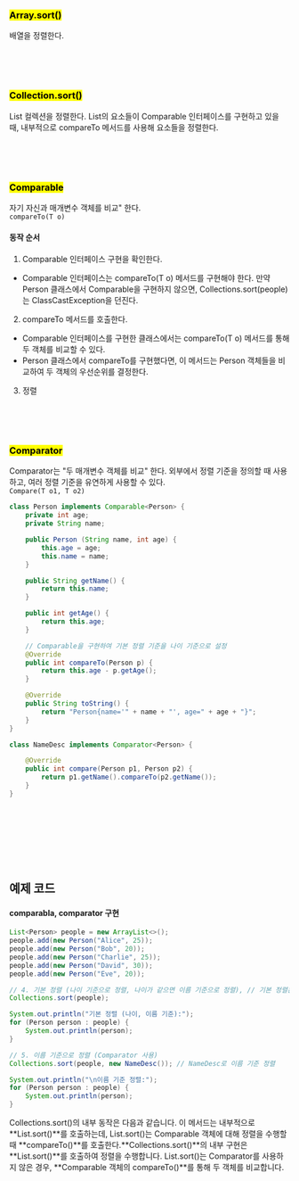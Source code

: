 ### <mark>Array.sort()</mark>
배열을 정렬한다.

<br><br><br>

### <mark>Collection.sort()</mark>
List 컬렉션을 정렬한다.
List의 요소들이 Comparable 인터페이스를 구현하고 있을 때, 내부적으로 compareTo 메서드를 사용해 요소들을 정렬한다.  


<br><br><br>

### <mark>Comparable</mark>
자기 자신과 매개변수 객체를 비교" 한다.  
`compareTo(T o)`     


#### 동작 순서
1. Comparable 인터페이스 구현을 확인한다.
- Comparable 인터페이스는 compareTo(T o) 메서드를 구현해야 한다.
만약 Person 클래스에서 Comparable<Person>을 구현하지 않으면, Collections.sort(people)는 ClassCastException을 던진다.

2. compareTo 메서드를 호출한다.
- Comparable 인터페이스를 구현한 클래스에서는 compareTo(T o) 메서드를 통해 두 객체를 비교할 수 있다.
- Person 클래스에서 compareTo를 구현했다면, 이 메서드는 Person 객체들을 비교하여 두 객체의 우선순위를 결정한다.

3. 정렬 



<br><br><br>

### <mark>Comparator</mark>
Comparator는 "두 매개변수 객체를 비교" 한다.
외부에서 정렬 기준을 정의할 때 사용하고, 여러 정렬 기준을 유연하게 사용할 수 있다.      
`Compare(T o1, T o2)`
  
```java
class Person implements Comparable<Person> {
    private int age;
    private String name;

    public Person (String name, int age) {
        this.age = age;
        this.name = name;
    }

    public String getName() {
        return this.name;
    }

    public int getAge() {
        return this.age;
    }

    // Comparable을 구현하여 기본 정렬 기준을 나이 기준으로 설정
    @Override
    public int compareTo(Person p) {
        return this.age - p.getAge();
    }

    @Override
    public String toString() {
        return "Person{name='" + name + "', age=" + age + "}";
    }
}

class NameDesc implements Comparator<Person> {

    @Override
    public int compare(Person p1, Person p2) {
        return p1.getName().compareTo(p2.getName());
    }
}
```

<br><br><br><br>
<br><br>

## 예제 코드
#### comparabla, comparator 구현
```java
List<Person> people = new ArrayList<>();
people.add(new Person("Alice", 25));
people.add(new Person("Bob", 20));
people.add(new Person("Charlie", 25));
people.add(new Person("David", 30));
people.add(new Person("Eve", 20));

// 4. 기본 정렬 (나이 기준으로 정렬, 나이가 같으면 이름 기준으로 정렬), // 기본 정렬은 Comparable을 따른다.
Collections.sort(people);

System.out.println("기본 정렬 (나이, 이름 기준):");
for (Person person : people) {
    System.out.println(person);
}

// 5. 이름 기준으로 정렬 (Comparator 사용)
Collections.sort(people, new NameDesc()); // NameDesc로 이름 기준 정렬

System.out.println("\n이름 기준 정렬:");
for (Person person : people) {
    System.out.println(person);
}
```

Collections.sort()의 내부 동작은 다음과 같습니다. 이 메서드는 내부적으로 **List.sort()**를 호출하는데, List.sort()는 Comparable 객체에 대해 정렬을 수행할 때 **compareTo()**를 호출한다.**Collections.sort()**의 내부 구현은 **List.sort()**를 호출하여 정렬을 수행합니다.
List.sort()는 Comparator를 사용하지 않은 경우, **Comparable 객체의 compareTo()**를 통해 두 객체를 비교합니다.
